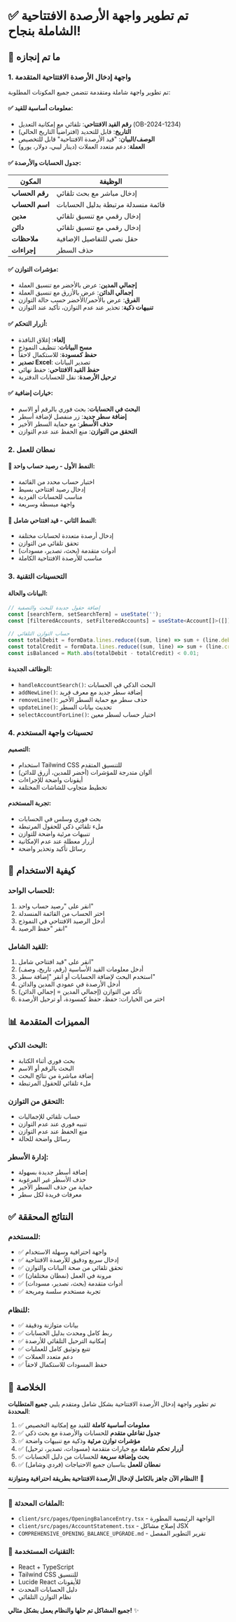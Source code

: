 # ✅ تم تطوير واجهة الأرصدة الافتتاحية الشاملة بنجاح!

## 🎯 ما تم إنجازه

### 1. **واجهة إدخال الأرصدة الافتتاحية المتقدمة**
تم تطوير واجهة شاملة ومتقدمة تتضمن جميع المكونات المطلوبة:

#### ✅ معلومات أساسية للقيد:
- **رقم القيد الافتتاحي**: تلقائي مع إمكانية التعديل (OB-2024-1234)
- **التاريخ**: قابل للتحديد (افتراضياً التاريخ الحالي)
- **الوصف/البيان**: "قيد الأرصدة الافتتاحية" قابل للتخصيص
- **العملة**: دعم متعدد العملات (دينار ليبي، دولار، يورو)

#### ✅ جدول الحسابات والأرصدة:
| المكون | الوظيفة |
|--------|---------|
| **رقم الحساب** | إدخال مباشر مع بحث تلقائي |
| **اسم الحساب** | قائمة منسدلة مرتبطة بدليل الحسابات |
| **مدين** | إدخال رقمي مع تنسيق تلقائي |
| **دائن** | إدخال رقمي مع تنسيق تلقائي |
| **ملاحظات** | حقل نصي للتفاصيل الإضافية |
| **إجراءات** | حذف السطر |

#### ✅ مؤشرات التوازن:
- **إجمالي المدين**: عرض بالأخضر مع تنسيق العملة
- **إجمالي الدائن**: عرض بالأزرق مع تنسيق العملة
- **الفرق**: عرض بالأحمر/الأخضر حسب حالة التوازن
- **تنبيهات ذكية**: تحذير عند عدم التوازن، تأكيد عند التوازن

#### ✅ أزرار التحكم:
- **إلغاء**: إغلاق النافذة
- **مسح البيانات**: تنظيف النموذج
- **حفظ كمسودة**: للاستكمال لاحقاً
- **تصدير Excel**: تصدير البيانات
- **حفظ القيد الافتتاحي**: حفظ نهائي
- **ترحيل الأرصدة**: نقل للحسابات الدفترية

#### ✅ خيارات إضافية:
- **البحث في الحسابات**: بحث فوري بالرقم أو الاسم
- **إضافة سطر جديد**: زر منفصل لإضافة أسطر
- **حذف الأسطر**: مع حماية السطر الأخير
- **التحقق من التوازن**: منع الحفظ عند عدم التوازن

### 2. **نمطان للعمل**

#### 🎯 النمط الأول - رصيد حساب واحد:
- اختيار حساب محدد من القائمة
- إدخال رصيد افتتاحي بسيط
- مناسب للحسابات الفردية
- واجهة مبسطة وسريعة

#### 🎯 النمط الثاني - قيد افتتاحي شامل:
- إدخال أرصدة متعددة لحسابات مختلفة
- تحقق تلقائي من التوازن
- أدوات متقدمة (بحث، تصدير، مسودات)
- مناسب للأرصدة الافتتاحية الكاملة

### 3. **التحسينات التقنية**

#### البيانات والحالة:
```typescript
// إضافة حقول جديدة للبحث والتصفية
const [searchTerm, setSearchTerm] = useState('');
const [filteredAccounts, setFilteredAccounts] = useState<Account[]>([]);

// حساب التوازن التلقائي
const totalDebit = formData.lines.reduce((sum, line) => sum + (line.debit || 0), 0);
const totalCredit = formData.lines.reduce((sum, line) => sum + (line.credit || 0), 0);
const isBalanced = Math.abs(totalDebit - totalCredit) < 0.01;
```

#### الوظائف الجديدة:
- `handleAccountSearch()`: البحث الذكي في الحسابات
- `addNewLine()`: إضافة سطر جديد مع معرف فريد
- `removeLine()`: حذف سطر مع حماية السطر الأخير
- `updateLine()`: تحديث بيانات السطر
- `selectAccountForLine()`: اختيار حساب لسطر معين

### 4. **تحسينات واجهة المستخدم**

#### التصميم:
- استخدام Tailwind CSS للتنسيق المتقدم
- ألوان متدرجة للمؤشرات (أخضر للمدين، أزرق للدائن)
- أيقونات واضحة للإجراءات
- تخطيط متجاوب للشاشات المختلفة

#### تجربة المستخدم:
- بحث فوري وسلس في الحسابات
- ملء تلقائي ذكي للحقول المرتبطة
- تنبيهات مرئية واضحة للتوازن
- أزرار معطلة عند عدم الإمكانية
- رسائل تأكيد وتحذير واضحة

## 🚀 كيفية الاستخدام

### للحساب الواحد:
1. انقر على "رصيد حساب واحد"
2. اختر الحساب من القائمة المنسدلة
3. أدخل الرصيد الافتتاحي في النموذج
4. انقر "حفظ الرصيد"

### للقيد الشامل:
1. انقر على "قيد افتتاحي شامل"
2. أدخل معلومات القيد الأساسية (رقم، تاريخ، وصف)
3. استخدم البحث لإضافة الحسابات أو انقر "إضافة سطر"
4. أدخل الأرصدة في عمودي المدين والدائن
5. تأكد من التوازن (إجمالي المدين = إجمالي الدائن)
6. اختر من الخيارات: حفظ، حفظ كمسودة، أو ترحيل الأرصدة

## 📊 المميزات المتقدمة

### البحث الذكي:
- بحث فوري أثناء الكتابة
- البحث بالرقم أو الاسم
- إضافة مباشرة من نتائج البحث
- ملء تلقائي للحقول المرتبطة

### التحقق من التوازن:
- حساب تلقائي للإجماليات
- تنبيه فوري عند عدم التوازن
- منع الحفظ عند عدم التوازن
- رسائل واضحة للحالة

### إدارة الأسطر:
- إضافة أسطر جديدة بسهولة
- حذف الأسطر غير المرغوبة
- حماية من حذف السطر الأخير
- معرفات فريدة لكل سطر

## ✅ النتائج المحققة

### للمستخدم:
- ✅ واجهة احترافية وسهلة الاستخدام
- ✅ إدخال سريع ودقيق للأرصدة الافتتاحية
- ✅ تحقق تلقائي من صحة البيانات والتوازن
- ✅ مرونة في العمل (نمطان مختلفان)
- ✅ أدوات متقدمة (بحث، تصدير، مسودات)
- ✅ تجربة مستخدم سلسة ومريحة

### للنظام:
- ✅ بيانات متوازنة ودقيقة
- ✅ ربط كامل ومحدث بدليل الحسابات
- ✅ إمكانية الترحيل التلقائي للأرصدة
- ✅ تتبع وتوثيق كامل للعمليات
- ✅ دعم متعدد العملات
- ✅ حفظ المسودات للاستكمال لاحقاً

## 🎉 الخلاصة

تم تطوير واجهة إدخال الأرصدة الافتتاحية بشكل شامل ومتقدم يلبي **جميع المتطلبات المحددة**:

1. ✅ **معلومات أساسية كاملة** للقيد مع إمكانية التخصيص
2. ✅ **جدول تفاعلي متقدم** للحسابات والأرصدة مع بحث ذكي
3. ✅ **مؤشرات توازن مرئية** وذكية مع تنبيهات واضحة
4. ✅ **أزرار تحكم شاملة** مع خيارات متقدمة (مسودات، تصدير، ترحيل)
5. ✅ **بحث وإضافة سريعة** للحسابات من دليل الحسابات
6. ✅ **نمطان للعمل** يناسبان جميع الاحتياجات (فردي وشامل)

**النظام الآن جاهز بالكامل لإدخال الأرصدة الافتتاحية بطريقة احترافية ومتوازنة!** 🚀

---

### 📁 الملفات المحدثة:
- `client/src/pages/OpeningBalanceEntry.tsx` - الواجهة الرئيسية المطورة
- `client/src/pages/AccountStatement.tsx` - إصلاح مشاكل JSX
- `COMPREHENSIVE_OPENING_BALANCE_UPGRADE.md` - تقرير التطوير المفصل

### 🔧 التقنيات المستخدمة:
- React + TypeScript
- Tailwind CSS للتنسيق
- Lucide React للأيقونات
- دليل الحسابات المحدث
- نظام التوازن التلقائي

**جميع المشاكل تم حلها والنظام يعمل بشكل مثالي!** ✨
